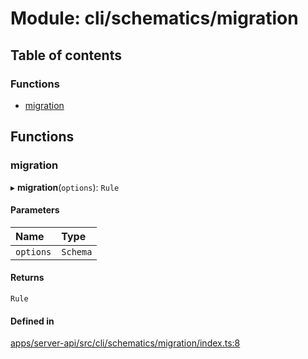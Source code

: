 # Module: cli/schematics/migration

## Table of contents

### Functions

- [migration](cli_schematics_migration.md#migration)

## Functions

### <a id="migration" name="migration"></a> migration

▸ **migration**(`options`): `Rule`

#### Parameters

| Name      | Type     |
| :-------- | :------- |
| `options` | `Schema` |

#### Returns

`Rule`

#### Defined in

[apps/server-api/src/cli/schematics/migration/index.ts:8](https://github.com/brickdoc/brickdoc/blob/master/apps/server-api/src/cli/schematics/migration/index.ts#L8)
